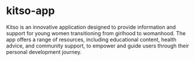 # kitso-app
Kitso is an innovative application designed to provide information and support for young women transitioning from girlhood to womanhood. The app offers a range of resources, including educational content, health advice, and community support, to empower and guide users through their personal development journey.
